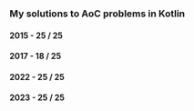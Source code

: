 ### My solutions to AoC problems in Kotlin


#### 2015 - 25 / 25
#### 2017 - 18 / 25
#### 2022 - 25 / 25
#### 2023 - 25 / 25

